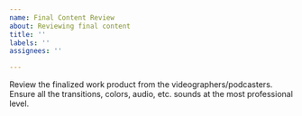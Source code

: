 ```yaml
---
name: Final Content Review
about: Reviewing final content
title: ''
labels: ''
assignees: ''

---
```


Review the finalized work product from the videographers/podcasters. Ensure all the transitions, colors, audio, etc. sounds at the most professional level.

